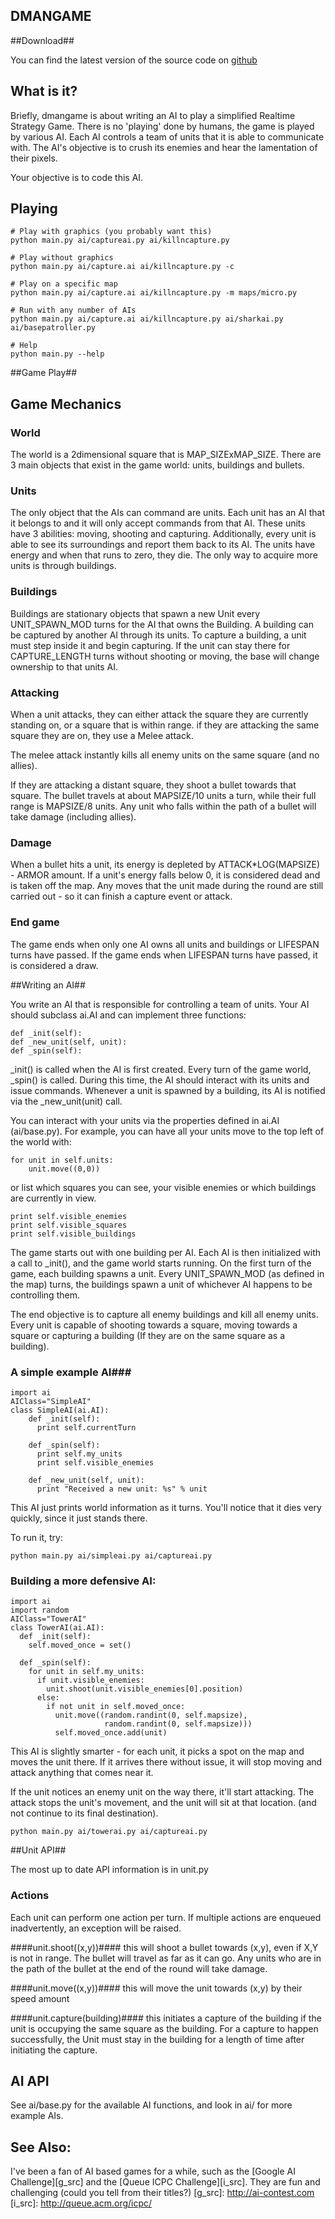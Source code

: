 DMANGAME
--------

##Download##

You can find the latest version of the source code on [github][]

[github]:http://github.com/okayzed/dmangame

## What is it? ##

Briefly, dmangame is about writing an AI to play a simplified Realtime Strategy
Game.  There is no 'playing' done by humans, the game is played by various AI.
Each AI controls a team of units that it is able to communicate with.  The AI's
objective is to crush its enemies and hear the lamentation of their pixels.

Your objective is to code this AI.

## Playing ##

    # Play with graphics (you probably want this)
    python main.py ai/captureai.py ai/killncapture.py

    # Play without graphics
    python main.py ai/capture.ai ai/killncapture.py -c

    # Play on a specific map
    python main.py ai/capture.ai ai/killncapture.py -m maps/micro.py

    # Run with any number of AIs
    python main.py ai/capture.ai ai/killncapture.py ai/sharkai.py ai/basepatroller.py

    # Help
    python main.py --help


##Game Play##

## Game Mechanics ##

### World ###
The world is a 2dimensional square that is MAP_SIZExMAP_SIZE. There are 3 main
objects that exist in the game world: units, buildings and bullets.

### Units ###

The only object that the AIs can command are units. Each unit has an AI that it
belongs to and it will only accept commands from that AI. These units have 3
abilities: moving, shooting and capturing.  Additionally, every unit is able to
see its surroundings and report them back to its AI. The units have energy and
when that runs to zero, they die. The only way to acquire more units is through
buildings.

### Buildings ###

Buildings are stationary objects that spawn a new Unit every UNIT_SPAWN_MOD
turns for the AI that owns the Building. A building can be captured by another
AI through its units. To capture a building, a unit must step inside it and
begin capturing. If the unit can stay there for CAPTURE_LENGTH turns without
shooting or moving, the base will change ownership to that units AI.

### Attacking ###
When a unit attacks, they can either attack the square they are currently
standing on, or a square that is within range.  if they are attacking the same
square they are on, they use a Melee attack.

The melee attack instantly kills all enemy units on the same square (and no
allies).

If they are attacking a distant square, they shoot a bullet towards that
square. The bullet travels at about MAPSIZE/10 units a turn, while their full
range is MAPSIZE/8 units. Any unit who falls within the path of a bullet will
take damage (including allies).

### Damage ###

When a bullet hits a unit, its energy is depleted by ATTACK*LOG(MAPSIZE) -
ARMOR amount. If a unit's energy falls below 0, it is considered dead and is
taken off the map. Any moves that the unit made during the round are still
carried out - so it can finish a capture event or attack.

### End game ###

The game ends when only one AI owns all units and buildings or LIFESPAN turns have passed.
If the game ends when LIFESPAN turns have passed, it is considered a draw.

##Writing an AI##

You write an AI that is responsible for controlling a team of
units. Your AI should subclass ai.AI and can implement three functions:

    def _init(self):
    def _new_unit(self, unit):
    def _spin(self):

_init() is called when the AI is first created. Every turn of
the game world, _spin() is called. During this time, the AI
should interact with its units and issue commands. Whenever a
unit is spawned by a building, its AI is notified via the
_new_unit(unit) call.

You can interact with your units via the properties defined
in ai.AI (ai/base.py). For example, you can have all your
units move to the top left of the world with:

    for unit in self.units:
        unit.move((0,0))

or list which squares you can see, your visible enemies or which buildings are currently in view.

    print self.visible_enemies
    print self.visible_squares
    print self.visible_buildings



The game starts out with one building per AI. Each AI is then initialized with
a call to _init(), and the game world starts running. On the first turn of the
game, each building spawns a unit. Every UNIT_SPAWN_MOD (as defined in the map)
turns, the buildings spawn a unit of whichever AI happens to be controlling
them.

The end objective is to capture all enemy buildings and kill all enemy units.
Every unit is capable of shooting towards a square, moving towards a square or
capturing a building (If they are on the same square as a building).

### A simple example AI###

    import ai
    AIClass="SimpleAI"
    class SimpleAI(ai.AI):
        def _init(self):
          print self.currentTurn

        def _spin(self):
          print self.my_units
          print self.visible_enemies

        def _new_unit(self, unit):
          print "Received a new unit: %s" % unit


This AI just prints world information as it turns. You'll notice that it dies
very quickly, since it just stands there.

To run it, try:

    python main.py ai/simpleai.py ai/captureai.py

### Building a more defensive AI: ###


    import ai
    import random
    AIClass="TowerAI"
    class TowerAI(ai.AI):
      def _init(self):
        self.moved_once = set()

      def _spin(self):
        for unit in self.my_units:
          if unit.visible_enemies:
            unit.shoot(unit.visible_enemies[0].position)
          else:
            if not unit in self.moved_once:
              unit.move((random.randint(0, self.mapsize),
                         random.randint(0, self.mapsize)))
              self.moved_once.add(unit)

This AI is slightly smarter - for each unit, it picks a spot on the map and
moves the unit there. If it arrives there without issue, it will stop moving
and attack anything that comes near it.

If the unit notices an enemy unit on the way there, it'll start attacking. The
attack stops the unit's movement, and the unit will sit at that location. (and
not continue to its final destination).

    python main.py ai/towerai.py ai/captureai.py

##Unit API##

The most up to date API information is in unit.py

### Actions ###

Each unit can perform one action per turn. If multiple actions are enqueued
inadvertently, an exception will be raised.

####unit.shoot((x,y))####
  this will shoot a bullet towards (x,y), even if X,Y is not in range. The
  bullet will travel as far as it can go. Any units who are in the path of the
  bullet at the end of the round will take damage.

####unit.move((x,y))####
  this will move the unit towards (x,y) by their speed amount

####unit.capture(building)####
  this initiates a capture of the building if the unit is occupying the same
  square as the building.  For a capture to happen successfully, the Unit must
  stay in the building for a length of time after initiating the capture.


## AI API ##

See ai/base.py for the available AI functions, and look in ai/ for more example AIs.


See Also:
---------
I've been a fan of AI based games for a while, such as the [Google AI
Challenge][g_src] and the [Queue ICPC Challenge][i_src]. They are fun and challenging
(could you tell from their titles?)
[g_src]: http://ai-contest.com
[i_src]: http://queue.acm.org/icpc/

